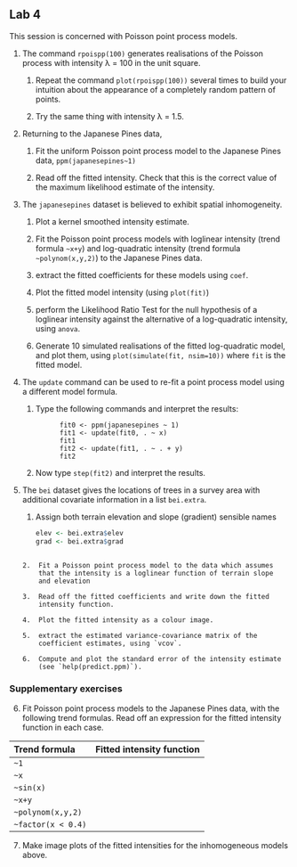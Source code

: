 ## Lab 4

This session is concerned with Poisson point process models.

1.  The command `rpoispp(100)` generates realisations of the
    Poisson process with intensity λ = 100 in the unit square.

    1.  Repeat the command `plot(rpoispp(100))` several times
        to build your intuition about the appearance of a completely
        random pattern of points.

    2.  Try the same thing with intensity λ = 1.5.

2.  Returning to the Japanese Pines data,

    1.  Fit the uniform Poisson point process model to the Japanese
        Pines data,
        `ppm(japanesepines~1)`

    2.  Read off the fitted intensity. Check that this is the correct
        value of the maximum likelihood estimate of the intensity.

3.  The `japanesepines` dataset is believed to exhibit
    spatial inhomogeneity.

    1.  Plot a kernel smoothed intensity estimate.

    2.  Fit the Poisson point process models with loglinear intensity
        (trend formula `~x+y`) and log-quadratic intensity (trend
        formula `~polynom(x,y,2)`) to the Japanese Pines data.

    3.  extract the fitted coefficients for these models using
        `coef`.

    4.  Plot the fitted model intensity (using `plot(fit)`)

    5.  perform the Likelihood Ratio Test for the null hypothesis of a
        loglinear intensity against the alternative of a log-quadratic
        intensity, using `anova`.

    6.  Generate 10 simulated realisations of the fitted log-quadratic
        model, and plot them, using `plot(simulate(fit,
        nsim=10))` where `fit` is the fitted model.

4.  The `update` command can be used to re-fit a point
    process model using a different model formula.

    1.  Type the following commands and interpret the results:

                  fit0 <- ppm(japanesepines ~ 1)
                  fit1 <- update(fit0, . ~ x)
                  fit1
                  fit2 <- update(fit1, . ~ . + y)
                  fit2

    2.  Now type `step(fit2)` and interpret the results.

5.  The `bei` dataset gives the locations of trees in a survey area
    with additional covariate information in a list `bei.extra`.

    1.  Assign both terrain elevation and slope (gradient) sensible names
    	```r
        elev <- bei.extra$elev
        grad <- bei.extra$grad
	```

    2.  Fit a Poisson point process model to the data which assumes
        that the intensity is a loglinear function of terrain slope
        and elevation

    3.  Read off the fitted coefficients and write down the fitted
        intensity function.

    4.  Plot the fitted intensity as a colour image.

    5.  extract the estimated variance-covariance matrix of the
        coefficient estimates, using `vcov`.

    6.  Compute and plot the standard error of the intensity estimate
    	(see `help(predict.ppm)`).

### Supplementary exercises

6.  Fit Poisson point process models to the Japanese Pines data, with
    the following trend formulas. Read off an expression for the fitted
    intensity function in each case.

|Trend formula|Fitted intensity function                        |
|:-----------------|:-------------------------------------------|
|`~1`              |                                            |
|`~x`              |                                            |
|`~sin(x)`         |                                            |
|`~x+y`            |                                            |
|`~polynom(x,y,2)` |                                            |
 `~factor(x < 0.4)`|                                            |

7.  Make image plots of the fitted intensities for the inhomogeneous
    models above.


